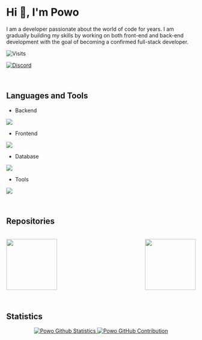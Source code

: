 # Hi 👋, I'm Powo
I am a developer passionate about the world of code for years. I am gradually building my skills by working on both front-end and back-end development with the goal of becoming a confirmed full-stack developer.

![Visits](https://komarev.com/ghpvc/?username=Powoo&label=Visits&color=0e75b6&style=for-the-badge)

[![Discord](https://img.shields.io/badge/Discord-%235865F2.svg?style=for-the-badge&logo=Discord&logoColor=white)](https://discord.com/invite/5K5CHmVnUb)

<br>

<!--
# About me

<img align="right" width="400" src="https://user-images.githubusercontent.com/74038190/229223263-cf2e4b07-2615-4f87-9c38-e37600f8381a.gif">

<br>

- emoji test **test**

- emoji test **test**

- emoji test [test](http://test)

- emoji test **LUA**

- emoji test **test@gmail.com**

- emoji test [test](http://test)

- emoji test **test**

- emoji test **test**

<br>
-->

## Languages and Tools

- Backend
<p align="left">
    <a href="https://skillicons.dev">
        <img src="https://skillicons.dev/icons?i=lua,nodejs,py,cs,java,php"/>
    </a>
</p>

- Frontend
<p align="left">
    <a href="https://skillicons.dev">
        <img src="https://skillicons.dev/icons?i=html,css,js,react,md"/>
    </a>
</p>

- Database
<p align="left">
    <a href="https://skillicons.dev">
        <img src="https://skillicons.dev/icons?i=mysql"/>
    </a>
</p>

- Tools
<p align="left">
    <a href="https://skillicons.dev">
        <img src="https://skillicons.dev/icons?i=git,github,vscode,visualstudio,linux,discord,bots"/>
    </a>
</p>

<br>

## Repositories

<br>

<div width="100%" align="center">
  <a align="right" href="https://github.com/Path-to-Precision/p2p_Barbershop" title="p2p_Barbershop">
      <img align="left" height="135" src="https://github-readme-stats.vercel.app/api/pin/?username=Path-to-Precision&repo=p2p_Barbershop&theme=react&border_color=61dafb&border_radius=10">
  </a>
  <a align="left" href="https://github.com/Path-to-Precision/p2p_Tattooshop" title="p2p_Tattooshop">
      <img align="right" height="135" src="https://github-readme-stats.vercel.app/api/pin/?username=Path-to-Precision&repo=p2p_Tattooshop&theme=react&border_color=61dafb&border_radius=10">
  </a>
</div>

<br><br><br><br><br><br>

<br><br>

## Statistics

<p align="center">
    <a href="https://github.com/Powoo">
        <img alt="Powo Github Statistics" src="https://github-readme-stats.vercel.app/api?username=Powoo&show_icons=true&theme=react&border_color=61dafb&border_radius=10"/>
        <img alt="Powo GitHub Contribution" src="https://github-profile-summary-cards.vercel.app/api/cards/profile-details?username=Powoo&theme=react&border_color=61dafb&border_radius=10"/>
<!--    <img alt="Powo Github Langages" src="https://github-readme-stats.vercel.app/api/top-langs/?username=Powoo&theme=react&border_color=61dafb&border_radius=10"/> -->
    </a>
</p>
